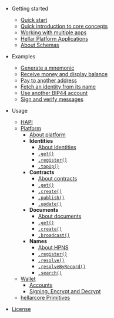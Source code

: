 - Getting started
    - [Quick start](getting-started/quickstart.md)
    - [Quick introduction to core concepts](getting-started/core-concepts.md)
    - [Working with multiple apps](getting-started/multiple-apps.md)
    - [Hellar Platform Applications](getting-started/hellar-platform-applications.md)
    - [About Schemas](getting-started/about-schemas.md)

- Examples
    - [Generate a mnemonic](/examples/generate-a-new-mnemonic.md)
    - [Receive money and display balance](/examples/receive-money-and-check-balance.md)
    - [Pay to another address](/examples/pay-to-another-address.md)
    - [Fetch an identity from its name](/examples/fetch-an-identity-from-its-name.md)
    - [Use another BIP44 account](/examples/use-different-account.md)
    - [Sign and verify messages](/examples/sign-and-verify-messages.md)

- Usage
    - [HAPI](usage/hapi.md)
    - [Platform](platform/about-platform.md)
        - [About platform](platform/about-platform.md)
        - **Identities**
            - [About identities](platform/identities/about-identity.md)
            - [`.get()`](platform/identities/get.md)
            - [`.register()`](platform/identities/register.md)
            - [`.topUp()`](platform/identities/topUp.md)
        - **Contracts**
            - [About contracts](platform/contracts/about-contracts.md)
            - [`.get()`](platform/contracts/get.md)
            - [`.create()`](platform/contracts/create.md)
            - [`.publish()`](platform/contracts/publish.md)
            - [`.update()`](platform/contracts/update.md)
        - **Documents**
            - [About documents](platform/documents/about-documents.md)
            - [`.get()`](platform/documents/get.md)
            - [`.create()`](platform/documents/create.md)
            - [`.broadcast()`](platform/documents/broadcast.md)
        - **Names**
            - [About HPNS](platform/names/about-hpns.md)
            - [`.register()`](platform/names/register.md)
            - [`.resolve()`](platform/names/resolve.md)
            - [`.resolveByRecord()`](platform/names/resolveByRecord.md)
            - [`.search()`](platform/names/search.md)
    - [Wallet](wallet/about-wallet-lib.md)
        - [Accounts](wallet/accounts.md)
        - [Signing, Encrypt and Decrypt](wallet/signing-encrypt.md)
    - [hellarcore Primitives](usage/hellarcorelib-primitives.md)

- [License](LICENSE)
